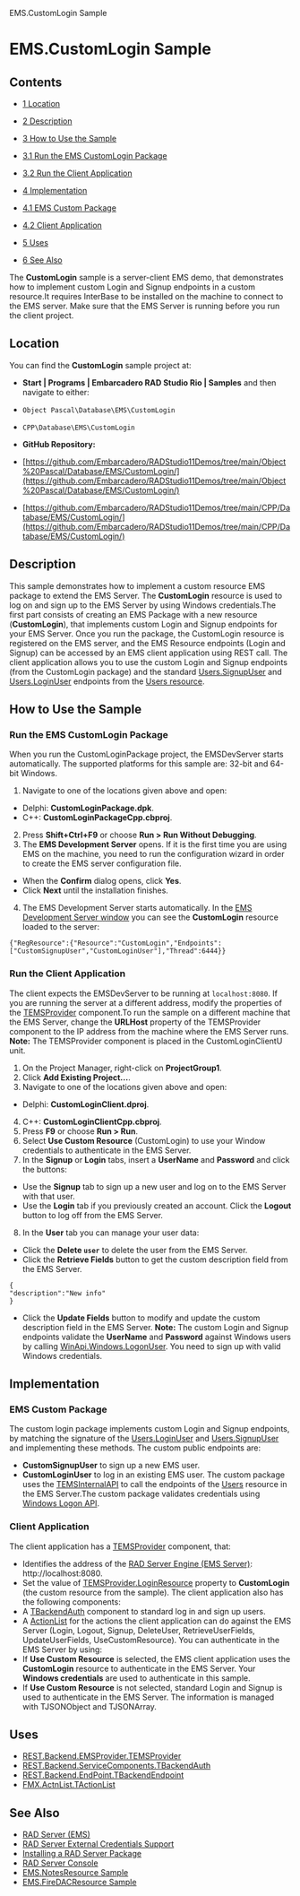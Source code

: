 EMS.CustomLogin Sample[]()
# EMS.CustomLogin Sample 



## Contents



* [1 Location](#Location)
* [2 Description](#Description)
* [3 How to Use the Sample](#How_to_Use_the_Sample)

* [3.1 Run the EMS CustomLogin Package](#Run_the_EMS_CustomLogin_Package)
* [3.2 Run the Client Application](#Run_the_Client_Application)

* [4 Implementation](#Implementation)

* [4.1 EMS Custom Package](#EMS_Custom_Package)
* [4.2 Client Application](#Client_Application)

* [5 Uses](#Uses)
* [6 See Also](#See_Also)

The **CustomLogin** sample is a server-client EMS demo, that demonstrates how to implement custom Login and Signup endpoints in a custom resource.It requires InterBase to be installed on the machine to connect to the EMS server. Make sure that the EMS Server is running before you run the client project. 

## Location 

You can find the **CustomLogin** sample project at:
* **Start | Programs | Embarcadero RAD Studio Rio | Samples** and then navigate to either:

* `Object Pascal\Database\EMS\CustomLogin`
* `CPP\Database\EMS\CustomLogin`

* **GitHub Repository:**

* [https://github.com/Embarcadero/RADStudio11Demos/tree/main/Object%20Pascal/Database/EMS/CustomLogin/](https://github.com/Embarcadero/RADStudio11Demos/tree/main/Object%20Pascal/Database/EMS/CustomLogin/)
* [https://github.com/Embarcadero/RADStudio11Demos/tree/main/CPP/Database/EMS/CustomLogin/](https://github.com/Embarcadero/RADStudio11Demos/tree/main/CPP/Database/EMS/CustomLogin/)

## Description 

This sample demonstrates how to implement a custom resource EMS package to extend the EMS Server. The **CustomLogin** resource is used to log on and sign up to the EMS Server by using Windows credentials.The first part consists of creating an EMS Package with a new resource (**CustomLogin**), that implements custom Login and Signup endpoints for your EMS Server. Once you run the package, the CustomLogin resource is registered on the EMS server, and the EMS Resource endpoints (Login and Signup) can be accessed by an EMS client application using REST call. 
The client application allows you to use the custom Login and Signup endpoints (from the CustomLogin package) and the standard [Users.SignupUser](http://docwiki.embarcadero.com/RADStudio/en/RAD_Server_Users_Resource#SignupUser_Endpoint) and [Users.LoginUser](http://docwiki.embarcadero.com/RADStudio/en/RAD_Server_Users_Resource#LoginUser_Endpoint) endpoints from the [Users resource](http://docwiki.embarcadero.com/RADStudio/en/RAD_Server_Users_Resource). 

## How to Use the Sample 


### Run the EMS CustomLogin Package 

When you run the CustomLoginPackage project, the EMSDevServer starts automatically. The supported platforms for this sample are: 32-bit and 64-bit Windows.

1. Navigate to one of the locations given above and open:

*  Delphi: **CustomLoginPackage.dpk**.
*  C++: **CustomLoginPackageCpp.cbproj**.

2.  Press **Shift+Ctrl+F9** or choose **Run > Run Without Debugging**.
3.  The **EMS Development Server** opens.  If it is the first time you are using EMS on the machine, you need to run the configuration wizard in order to create the EMS server configuration file.

*  When the **Confirm** dialog opens, click **Yes**.
*  Click **Next** until the installation finishes.

4.  The EMS Development Server starts automatically.
In the [EMS Development Server window](http://docwiki.embarcadero.com/RADStudio/en/RAD_Server_Engine_Window) you can see the **CustomLogin** resource loaded to the server:
```
{"RegResource":{"Resource":"CustomLogin","Endpoints":["CustomSignupUser","CustomLoginUser"],"Thread":6444}}

```


### Run the Client Application 

The client expects the EMSDevServer to be running at `localhost:8080`. If you are running the server at a different address, modify the properties of the [TEMSProvider](http://docwiki.embarcadero.com/Libraries/en/REST.Backend.EMSProvider.TEMSProvider) component.To run the sample on a different machine that the EMS Server, change the **URLHost** property of the TEMSProvider component to the IP address from the machine where the EMS Server runs. 
**Note:** The TEMSProvider component is placed in the CustomLoginClientU unit.
1.  On the Project Manager, right-click on **ProjectGroup1**.
2.  Click **Add Existing Project...**.
3.  Navigate to one of the locations given above and open:

*  Delphi: **CustomLoginClient.dproj**.

4.  C++: **CustomLoginClientCpp.cbproj**.
5.  Press **F9** or choose **Run > Run**.
6.  Select **Use Custom Resource** (CustomLogin) to use your Window credentials to authenticate in the EMS Server.
7.  In the **Signup** or **Login** tabs, insert a **UserName** and **Password** and click the buttons:

*  Use the **Signup** tab to sign up a new user and log on to the EMS Server with that user.
*  Use the **Login** tab if you previously created an account. Click the **Logout** button to log off from the EMS Server.

8.  In the **User** tab you can manage your user data:

*  Click the **Delete `user`** to delete the user from the EMS Server.
*  Click the **Retrieve Fields** button to get the custom description field from the EMS Server.

```
{
"description":"New info"
}

```




*  Click the **Update Fields** button to modify and update the custom description field in the EMS Server.
**Note:** The custom Login and Signup endpoints validate the **UserName** and **Password** against Windows users by calling [WinApi.Windows.LogonUser](https://msdn.microsoft.com/en-us/library/windows/desktop/aa378184%28v=vs.85%29.aspx). You need to sign up with valid Windows credentials.
## Implementation 


### EMS Custom Package 

The custom login package implements custom Login and Signup endpoints, by matching the signature of the [Users.LoginUser](http://docwiki.embarcadero.com/RADStudio/en/RAD_Server_Users_Resource#LoginUser_Endpoint) and [Users.SignupUser](http://docwiki.embarcadero.com/RADStudio/en/RAD_Server_Users_Resource#SignupUser_Endpoint) and implementing these methods. The custom public endpoints are:
* **CustomSignupUser** to sign up a new EMS user.
* **CustomLoginUser** to log in an existing EMS user.
The custom package uses the [TEMSInternalAPI](http://docwiki.embarcadero.com/Libraries/en/EMS.Services.TEMSInternalAPI) to call the endpoints of the [Users](http://docwiki.embarcadero.com/RADStudio/en/RAD_Server_Users_Resource) resource in the EMS Server.The custom package validates credentials using [Windows Logon API](https://msdn.microsoft.com/en-us/library/windows/desktop/aa378184%28v=vs.85%29.aspx).

### Client Application 

The client application has a [TEMSProvider](http://docwiki.embarcadero.com/Libraries/en/REST.Backend.EMSProvider.TEMSProvider) component, that:
*  Identifies the address of the [RAD Server Engine (EMS Server)](http://docwiki.embarcadero.com/RADStudio/en/RAD_Server_Engine_(EMS_Server)): http://localhost:8080.
*  Set the value of [TEMSProvider.LoginResource](http://docwiki.embarcadero.com/Libraries/en/REST.Backend.EMSProvider.TEMSProvider.LoginResource) property to **CustomLogin** (the custom resource from the sample).
The client application also has the following components:
*  A [TBackendAuth](http://docwiki.embarcadero.com/Libraries/en/REST.Backend.ServiceComponents.TBackendAuth) component to standard log in and sign up users.
*  A [ActionList](http://docwiki.embarcadero.com/Libraries/en/FMX.ActnList.TActionList) for the actions the client application can do against the EMS Server (Login, Logout, Signup, DeleteUser, RetrieveUserFields, UpdateUserFields, UseCustomResource).
You can authenticate in the EMS Server by using:
*  If **Use Custom Resource** is selected, the EMS client application uses the **CustomLogin** resource to authenticate in the EMS Server. Your **Windows credentials** are used to authenticate in this sample.
*  If **Use Custom Resource** is not selected, standard Login and Signup is used to authenticate in the EMS Server.
The information is managed with TJSONObject and TJSONArray.
## Uses 


* [REST.Backend.EMSProvider.TEMSProvider](http://docwiki.embarcadero.com/Libraries/en/REST.Backend.EMSProvider.TEMSProvider)
* [REST.Backend.ServiceComponents.TBackendAuth](http://docwiki.embarcadero.com/Libraries/en/REST.Backend.ServiceComponents.TBackendAuth)
* [REST.Backend.EndPoint.TBackendEndpoint](http://docwiki.embarcadero.com/Libraries/en/REST.Backend.EndPoint.TBackendEndpoint)
* [FMX.ActnList.TActionList](http://docwiki.embarcadero.com/Libraries/en/FMX.ActnList.TActionList)

## See Also 


* [RAD Server (EMS)](http://docwiki.embarcadero.com/RADStudio/en/RAD_Server_(EMS))
* [RAD Server External Credentials Support](http://docwiki.embarcadero.com/RADStudio/en/RAD_Server_External_Credentials_Support)
* [Installing a RAD Server Package](http://docwiki.embarcadero.com/RADStudio/en/Installing_a_RAD_Server_Package)
* [RAD Server Console](http://docwiki.embarcadero.com/RADStudio/en/RAD_Server_Console)
* [EMS.NotesResource Sample](http://docwiki.embarcadero.com/CodeExamples/en/EMS.NotesResource_Sample)
* [EMS.FireDACResource Sample](http://docwiki.embarcadero.com/CodeExamples/en/EMS.FireDACResource_Sample)





